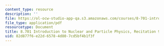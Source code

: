 ```yaml
---
content_type: resource
description: ''
file: https://ol-ocw-studio-app-qa.s3.amazonaws.com/courses/8-701-introduction-to-nuclear-and-particle-physics-fall-2020/82d877f6e22d65784d807cd5bf4b1f3f_MIT8_701f20_rec9_soln.pdf
file_type: application/pdf
resourcetype: Document
title: 8.701 Introduction to Nuclear and Particle Physics, Recitation 9 Solutions
uid: 82d877f6-e22d-6578-4d80-7cd5bf4b1f3f
---
```

